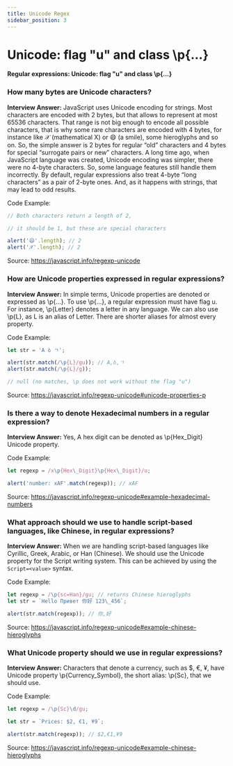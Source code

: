 ```yaml
---
title: Unicode Regex
sidebar_position: 3
---
```


# Unicode: flag "u" and class \p{...}

**Regular expressions: Unicode: flag "u" and class \p{...}**

### How many bytes are Unicode characters?

**Interview Answer:** JavaScript uses Unicode encoding for strings. Most characters are encoded with 2 bytes, but that allows to represent at most 65536 characters. That range is not big enough to encode all possible characters, that is why some rare characters are encoded with 4 bytes, for instance like 𝒳 (mathematical X) or 😄 (a smile), some hieroglyphs and so on. So, the simple answer is 2 bytes for regular “old” characters and 4 bytes for special “surrogate pairs or new” characters. A long time ago, when JavaScript language was created, Unicode encoding was simpler, there were no 4-byte characters. So, some language features still handle them incorrectly. By default, regular expressions also treat 4-byte “long characters” as a pair of 2-byte ones. And, as it happens with strings, that may lead to odd results.

Code Example:

```js
// Both characters return a length of 2,

// it should be 1, but these are special characters

alert('😄'.length); // 2
alert('𝒳'.length); // 2
```

Source: <https://javascript.info/regexp-unicode>

### How are Unicode properties expressed in regular expressions?

**Interview Answer:** In simple terms, Unicode properties are denoted or expressed as \p{…}. To use \p{…}, a regular expression must have flag u. For instance, \p{Letter} denotes a letter in any language. We can also use \p{L}, as L is an alias of Letter. There are shorter aliases for almost every property.

Code Example:

```js
let str = 'A ბ ㄱ';

alert(str.match(/\p{L}/gu)); // A,ბ,ㄱ
alert(str.match(/\p{L}/g));

// null (no matches, \p does not work without the flag "u")
```

Source: <https://javascript.info/regexp-unicode#unicode-properties-p>

### Is there a way to denote Hexadecimal numbers in a regular expression?

**Interview Answer:** Yes, A hex digit can be denoted as \p{Hex_Digit} Unicode property.

Code Example:

```js
let regexp = /x\p{Hex\_Digit}\p{Hex\_Digit}/u;

alert('number: xAF'.match(regexp)); // xAF
```

Source: <https://javascript.info/regexp-unicode#example-hexadecimal-numbers>

### What approach should we use to handle script-based languages, like Chinese, in regular expressions?

**Interview Answer:** When we are handling script-based languages like Cyrillic, Greek, Arabic, or Han (Chinese). We should use the Unicode property for the Script writing system. This can be achieved by using the `Script=<value>` syntax.

Code Example:

```js
let regexp = /\p{sc=Han}/gu; // returns Chinese hieroglyphs
let str = `Hello Привет 你好 123\_456`;

alert(str.match(regexp)); // 你,好
```

Source: <https://javascript.info/regexp-unicode#example-chinese-hieroglyphs>

### What Unicode property should we use in regular expressions?

**Interview Answer:** Characters that denote a currency, such as $, €, ¥, have Unicode property \p{Currency_Symbol}, the short alias: \p{Sc}, that we should use.

Code Example:

```js
let regexp = /\p{Sc}\d/gu;

let str = `Prices: $2, €1, ¥9`;

alert(str.match(regexp)); // $2,€1,¥9
```

Source: <https://javascript.info/regexp-unicode#example-chinese-hieroglyphs>
